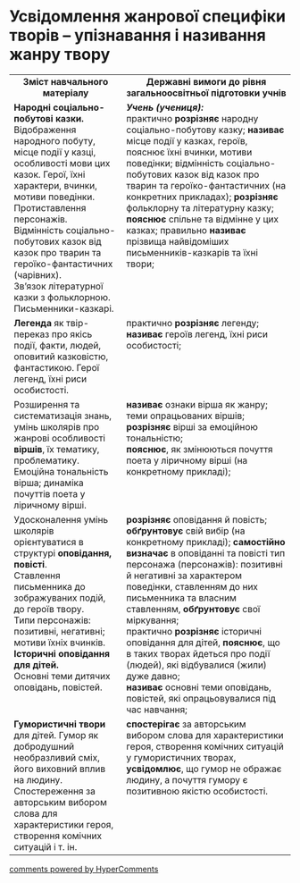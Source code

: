 <div id="hypercomments_widget" class="js-hypercomments-widget invisible"></div>

# Усвідомлення жанрової специфіки творів – упізнавання і називання жанру твору

<table>
  <tr>
    <td width="40%" align="center"><b>Зміст навчального матеріалу<b></td>
    <td width="60%" align="center"><b>Державні вимоги до рівня загальноосвітньої підготовки учнів</b></td>
  </tr>
  <tr>
    <td width="40%" style="vertical-align:top !important;">
<b>Народні соціально-побутові казки.</b> Відображення народного побуту, місце події у казці, особливості мови цих казок. Герої, їхні характери, вчинки, мотиви поведінки. Протиставлення персонажів.<br>
Відмінність соціально-побутових казок від казок про тварин та героїко-фантастичних (чарівних).<br>
Зв’язок літературної казки з фольклорною. Письменники-казкарі.<br></td>
    <td width="60%" style="vertical-align:top !important;">
<i><b>Учень (учениця):</b></i><br>
практично <b>розрізняє</b> народну соціально-побутову казку; <b>називає</b> місце події у казках, героїв, пояснює їхні вчинки, мотиви поведінки; відмінність соціально-побутових казок від казок про тварин та героїко-фантастичних (на конкретних прикладах);
<b>розрізняє</b> фольклорну та літературну казку; <b>пояснює</b> спільне та відмінне у цих казках; правильно <b>називає</b> прізвища найвідоміших письменників-казкарів та їхні твори;<br></td>
  </tr>
  <tr>
    <td width="40%" style="vertical-align:top !important;">
<b>Легенда</b> як твір-переказ про якісь події, факти, людей, оповитий казковістю, фантастикою. Герої легенд, їхні риси особистості.<br></td>
    <td width="60%" style="vertical-align:top !important;">
практично <b>розрізняє</b> легенду; <b>називає</b> героїв легенд, їхні риси особистості;<br></td>
  </tr>
  <tr>
    <td width="40%" style="vertical-align:top !important;">
Розширення та систематизація знань, умінь школярів про жанрові особливості <b>віршів</b>, їх тематику, проблематику.<br>
Емоційна тональність вірша; динаміка почуттів поета у ліричному вірші.<br></td>
    <td width="60%" style="vertical-align:top !important;">
<b>називає</b> ознаки вірша як жанру;<br> 
теми опрацьованих віршів; <b>розрізняє</b> вірші за емоційною тональністю;<br>
<b>пояснює</b>, як змінюються почуття поета у ліричному вірші (на конкретному прикладі);<br></td>
  </tr>
  <tr>
    <td width="40%" style="vertical-align:top !important;">
Удосконалення умінь школярів орієнтуватися в структурі <b>оповідання, повісті</b>.<br>
Ставлення письменника до зображуваних подій, до героїв твору.<br>
Типи персонажів: позитивні, негативні; мотиви їхніх вчинків.<br>
<b>Історичні оповідання для дітей.</b><br>
Основні теми дитячих оповідань, повістей.<br></td>
    <td width="60%" style="vertical-align:top !important;">
<b>розрізняє</b> оповідання й повість; <br>
<b>обґрунтовує</b> свій вибір (на конкретному прикладі); <b>самостійно визначає</b> в оповіданні та повісті тип персонажа (персонажів): позитивні й негативні за характером поведінки, ставленням до них письменника та власним ставленням, <b>обґрунтовує</b> свої міркування;<br>
практично <b>розрізняє</b> історичні оповідання для дітей, <b>пояснює</b>, що в таких творах йдеться про події (людей), які відбувалися (жили) дуже давно;<br>
<b>називає</b> основні теми оповідань, повістей, які опрацьовувалися під час навчання;<br></td>
  </tr>
  <tr>
    <td width="40%" style="vertical-align:top !important;">
<b>Гумористичні твори</b> для дітей. Гумор як добродушний необразливий сміх, його виховний вплив на людину. Спостереження за авторським вибором слова для характеристики героя, створення комічних ситуацій і т. ін.<br></td>
    <td width="60%" style="vertical-align:top !important;">
<b>спостерігає</b> за авторським вибором слова для характеристики героя, створення комічних ситуацій у гумористичних творах, <b>усвідомлює</b>, що гумор не ображає людину, а почуття гумору є позитивною якістю особистості.<br></td>
  </tr>
</table>

<div class="js-hypercomments-container">
<a href="http://hypercomments.com" class="hc-link" title="comments widget">comments powered by HyperComments</a>
</div>